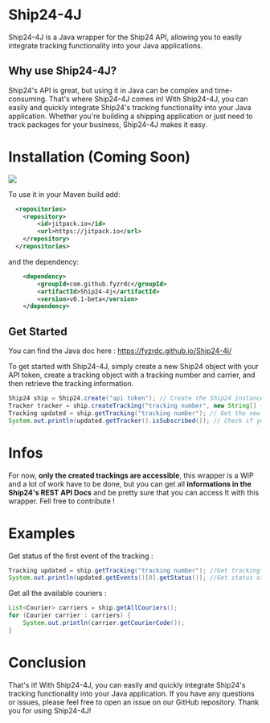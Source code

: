 # Ship24-4J
Ship24-4J is a Java wrapper for the Ship24 API, allowing you to easily integrate tracking functionality into your Java applications.

## Why use Ship24-4J?

Ship24's API is great, but using it in Java can be complex and time-consuming. That's where Ship24-4J comes in! With Ship24-4J, you can easily and quickly integrate Ship24's tracking functionality into your Java application. Whether you're building a shipping application or just need to track packages for your business, Ship24-4J makes it easy.

# Installation (Coming Soon)
[![](https://jitpack.io/v/FyzRDC/Ship24-4j.svg)](https://jitpack.io/#FyzRDC/Ship24-4j)

To use it in your Maven build add:
```xml
  <repositories>
	<repository>
	    <id>jitpack.io</id>
	    <url>https://jitpack.io</url>
	</repository>
  </repositories>
```

and the dependency:

```xml
	<dependency>
		<groupId>com.github.fyzrdc</groupId>
		<artifactId>Ship24-4j</artifactId>
		<version>v0.1-beta</version>
	</dependency>
```


## Get Started

You can find the Java doc here : https://fyzrdc.github.io/Ship24-4j/

To get started with Ship24-4J, simply create a new Ship24 object with your API token, create a tracking object with a tracking number and carrier, and then retrieve the tracking information.

```java
Ship24 ship = Ship24.create("api token"); // Create the Ship24 instance
Tracker tracker = ship.createTracking("tracking number", new String[] {"fujie-express"}); // Create a new tracking
Tracking updated = ship.getTracking("tracking number"); // Get the new tracking
System.out.println(updated.getTracker().isSubscribed()); // Check if you are subscribed to the tracking
```

# Infos

For now, **only the created trackings are accessible**, this wrapper is a WIP and a lot of work have to be done, but you can get all **informations in the Ship24's REST API Docs** and be pretty sure that you can access It with this wrapper. Fell free to contribute !

# Examples

Get status of the first event of the tracking :
```java
Tracking updated = ship.getTracking("tracking number"); //Get tracking from tracking number
System.out.println(updated.getEvents()[0].getStatus()); //Get status of the first event of the tracking
```

Get all the available couriers :
```java
List<Courier> carriers = ship.getAllCouriers();
for (Courier carrier : carriers) {
	System.out.println(carrier.getCourierCode());
}
```
# Conclusion
That's it! With Ship24-4J, you can easily and quickly integrate Ship24's tracking functionality into your Java application. If you have any questions or issues, please feel free to open an issue on our GitHub repository. Thank you for using Ship24-4J!

